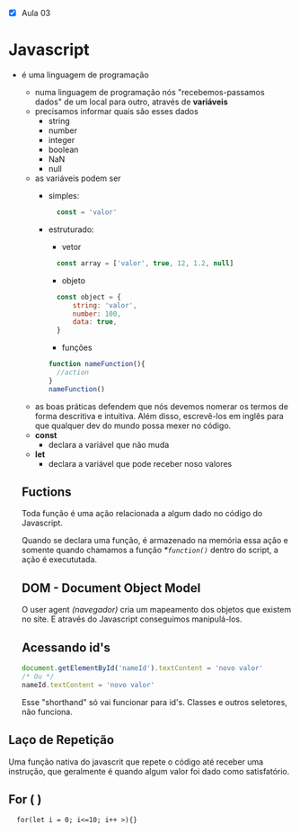 - [x] Aula 03

# Javascript

- é uma linguagem de programação
  - numa linguagem de programação nós "recebemos-passamos dados" de um local para outro, através de **variáveis**
  - precisamos informar quais são esses dados
    - string
    - number
    - integer
    - boolean
    - NaN
    - null
  - as variáveis podem ser
    - simples: 
      ```javascript
        const = 'valor'
      ```
    - estruturado: 
 
      - vetor
      ```javascript
        const array = ['valor', true, 12, 1.2, null]
      ```
      - objeto
      ```javascript 
        const object = {
            string: 'valor', 
            number: 100,
            data: true,
        }
      ```
        - funções
        ```javascript
        function nameFunction(){
          //action
        }
        nameFunction()
        ```
  - as boas práticas defendem que nós devemos nomerar os termos de forma descritiva e intuitiva. Além disso, escrevê-los em inglês para que qualquer dev do mundo possa mexer no código.
  - **const**
    - declara a variável que não muda
  - **let**
    - declara a variável que pode receber noso valores

  ## Fuctions
  
  Toda função é uma ação relacionada a algum dado no código do Javascript.

  Quando se declara uma função, é armazenado na memória essa ação e somente quando chamamos a função _*```function()```_ dentro do script, a ação é execututada.

  ## DOM - Document Object Model

  O user agent _(navegador)_ cria um mapeamento dos objetos que existem no site. E através do Javascript conseguimos manipulá-los.

  ## Acessando id's

  ```javascript
  document.getElementById('nameId').textContent = 'novo valor'
  /* Ou */
  nameId.textContent = 'novo valor'
  ```
  Esse "shorthand" só vai funcionar para id's. Classes e outros seletores, não funciona.

## Laço de Repetição

Uma função nativa do javascrit que repete o código até receber uma instrução, que geralmente é quando algum valor foi dado como satisfatório.

## For ( )
```javascritp
  for(let i = 0; i<=10; i++ >){}
```
